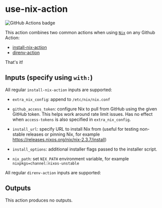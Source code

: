 # use-nix-action

![GitHub Actions badge](https://github.com/aldoborrero/use-nix-action/workflows/use-nix-action%20test/badge.svg)

This action combines two common actions when using [`Nix`](https://nix.org) on any Github Action:

- [install-nix-action](https://github.com/cachix/install-nix-action)
- [direnv-action](https://github.com/HatsuneMiku3939/direnv-action)

That's it!

## Inputs (specify using `with:`)

All regular `install-nix-action` inputs are supported:

- `extra_nix_config`: append to `/etc/nix/nix.conf`

- `github_access_token`: configure Nix to pull from GitHub using the given GitHub token. This helps work around rate limit issues. Has no effect when `access-tokens` is also specified in `extra_nix_config`.

- `install_url`: specify URL to install Nix from (useful for testing non-stable releases or pinning Nix, for example https://releases.nixos.org/nix/nix-2.3.7/install)

- `install_options`: additional installer flags passed to the installer script.

- `nix_path`: set `NIX_PATH` environment variable, for example `nixpkgs=channel:nixos-unstable`

All regular `direnv-action` inputs are supported:

## Outputs

This action produces no outputs.
